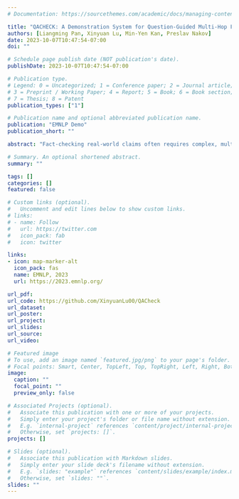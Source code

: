 ```yaml
---
# Documentation: https://sourcethemes.com/academic/docs/managing-content/

title: "QACHECK: A Demonstration System for Question-Guided Multi-Hop Fact-Checking"
authors: [Liangming Pan, Xinyuan Lu, Min-Yen Kan, Preslav Nakov]
date: 2023-10-07T10:47:54-07:00
doi: ""

# Schedule page publish date (NOT publication's date).
publishDate: 2023-10-07T10:47:54-07:00

# Publication type.
# Legend: 0 = Uncategorized; 1 = Conference paper; 2 = Journal article;
# 3 = Preprint / Working Paper; 4 = Report; 5 = Book; 6 = Book section;
# 7 = Thesis; 8 = Patent
publication_types: ["1"]

# Publication name and optional abbreviated publication name.
publication: "EMNLP Demo"
publication_short: ""

abstract: "Fact-checking real-world claims often requires complex, multi-step reasoning due to the absence of direct evidence to support or refute them. However, existing fact-checking systems often lack transparency in their decision-making, making it challenging for users to comprehend their reasoning process. To address this, we propose the Question-guided Multi-hop Fact-Checking (QACHECK) system, which guides the model’s reasoning process by asking a series of questions critical for verifying a claim. QACHECK has five key modules: a claim verifier, a question generator, a question-answering module, a QA validator, and a reasoner. Users can input a claim into QACHECK, which then predicts its veracity and provides a comprehensive report detailing its reasoning process, guided by a sequence of (question, answer) pairs. QACHECK also provides the source of evidence supporting each question, fostering a transparent, explainable, and user-friendly fact-checking process."

# Summary. An optional shortened abstract.
summary: ""

tags: []
categories: []
featured: false

# Custom links (optional).
#   Uncomment and edit lines below to show custom links.
# links:
# - name: Follow
#   url: https://twitter.com
#   icon_pack: fab
#   icon: twitter

links:
- icon: map-marker-alt
  icon_pack: fas
  name: EMNLP, 2023
  url: https://2023.emnlp.org/

url_pdf:
url_code: https://github.com/XinyuanLu00/QACheck
url_dataset:
url_poster:
url_project:
url_slides:
url_source:
url_video:

# Featured image
# To use, add an image named `featured.jpg/png` to your page's folder. 
# Focal points: Smart, Center, TopLeft, Top, TopRight, Left, Right, BottomLeft, Bottom, BottomRight.
image:
  caption: ""
  focal_point: ""
  preview_only: false

# Associated Projects (optional).
#   Associate this publication with one or more of your projects.
#   Simply enter your project's folder or file name without extension.
#   E.g. `internal-project` references `content/project/internal-project/index.md`.
#   Otherwise, set `projects: []`.
projects: []

# Slides (optional).
#   Associate this publication with Markdown slides.
#   Simply enter your slide deck's filename without extension.
#   E.g. `slides: "example"` references `content/slides/example/index.md`.
#   Otherwise, set `slides: ""`.
slides: ""
---
```

